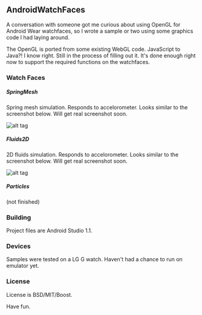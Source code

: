 ## AndroidWatchFaces

A conversation with someone got me curious about using OpenGL for Android Wear watchfaces, so I wrote a sample or two using some graphics code I had laying around. 

The OpenGL is ported from some existing WebGL code. JavaScript to Java?! I know right. Still in the process of filling out it. It's done enough right now to support the required functions on the watchfaces. 

### Watch Faces
##### SpringMesh
Spring mesh simulation. Responds to accelorometer. Looks similar to the screenshot below. Will get real screenshot soon. 

![alt tag](https://raw.githubusercontent.com/chaoticbob/AndroidWatchFaces/master/images/springs.png)

##### Fluids2D
2D fluids simulation. Responds to accelorometer. Looks similar to the screenshot below. Will get real screenshot soon.

![alt tag](https://raw.githubusercontent.com/chaoticbob/AndroidWatchFaces/master/images/fluids.png)

##### Particles
(not finished)

### Building
Project files are Android Studio 1.1. 

### Devices
Samples were tested on a LG G watch. Haven't had a chance to run on emulator yet.

### License
License is BSD/MIT/Boost. 

Have fun.
